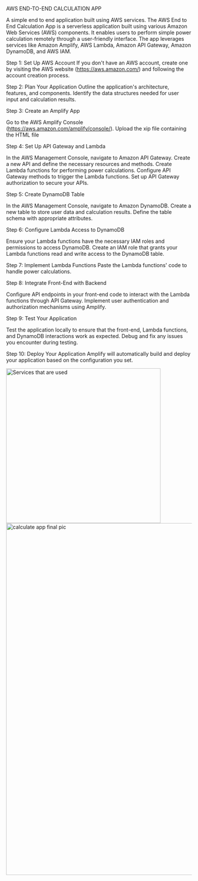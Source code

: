 AWS END-TO-END CALCULATION APP

A simple end to end application built using AWS services.
The AWS End to End Calculation App is a serverless application built using various Amazon Web Services (AWS) components. It enables users to perform  simple power calculation remotely through a user-friendly interface. The app leverages services like Amazon Amplify, AWS Lambda, Amazon API Gateway, Amazon DynamoDB, and AWS IAM.


Step 1: Set Up AWS Account
If you don't have an AWS account, create one by visiting the AWS website (https://aws.amazon.com/) and following the account creation process.

Step 2: Plan Your Application
Outline the application's architecture, features, and components. Identify the data structures needed for user input and calculation results.

Step 3: Create an Amplify App

Go to the AWS Amplify Console (https://aws.amazon.com/amplify/console/).
Upload the xip file containing the HTML file

Step 4: Set Up API Gateway and Lambda

In the AWS Management Console, navigate to Amazon API Gateway.
Create a new API and define the necessary resources and methods.
Create Lambda functions for performing power calculations.
Configure API Gateway methods to trigger the Lambda functions.
Set up API Gateway authorization to secure your APIs.

Step 5: Create DynamoDB Table

In the AWS Management Console, navigate to Amazon DynamoDB.
Create a new table to store user data and calculation results.
Define the table schema with appropriate attributes.

Step 6: Configure Lambda Access to DynamoDB

Ensure your Lambda functions have the necessary IAM roles and permissions to access DynamoDB.
Create an IAM role that grants your Lambda functions read and write access to the DynamoDB table.

Step 7: Implement Lambda Functions
Paste the Lambda functions' code to handle power calculations.

Step 8: Integrate Front-End with Backend

Configure API endpoints in your front-end code to interact with the Lambda functions through API Gateway.
Implement user authentication and authorization mechanisms using Amplify.

Step 9: Test Your Application

Test the application locally to ensure that the front-end, Lambda functions, and DynamoDB interactions work as expected.
Debug and fix any issues you encounter during testing.

Step 10: Deploy Your Application
Amplify will automatically build and deploy your application based on the configuration you set.

<img width="419" alt="Services that are used" src="https://github.com/Meldindavidsabu/AWSEndToEndCalculationapplication./assets/80899101/b5ac44f3-6473-4378-95c0-f0e1c80f726e">
<img width="953" alt="calculate app final pic" src="https://github.com/Meldindavidsabu/AWSEndToEndCalculationapplication./assets/80899101/91e78161-6aa6-4dbb-b4f6-8bba93ef3134">

